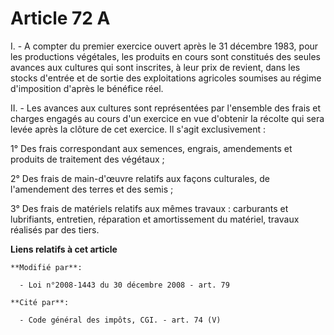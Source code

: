 # Article 72 A

I. - A compter du premier exercice ouvert après le 31 décembre 1983, pour les productions végétales, les produits en cours
sont constitués des seules avances aux cultures qui sont inscrites, à leur prix de revient, dans les stocks d'entrée et de
sortie des exploitations agricoles soumises au régime d'imposition d'après le bénéfice réel. 

II. - Les avances aux cultures sont représentées par l'ensemble des frais et charges engagés au cours d'un exercice en vue
d'obtenir la récolte qui sera levée après la clôture de cet exercice. Il s'agit exclusivement : 

1° Des frais correspondant aux semences, engrais, amendements et produits de traitement des végétaux ; 

2° Des frais de main-d'œuvre relatifs aux façons culturales, de l'amendement des terres et des semis ; 

3° Des frais de matériels relatifs aux mêmes travaux : carburants et lubrifiants, entretien, réparation et amortissement du
matériel, travaux réalisés par des tiers.

**Liens relatifs à cet article**

	**Modifié par**:

	  - Loi n°2008-1443 du 30 décembre 2008 - art. 79

	**Cité par**:

	  - Code général des impôts, CGI. - art. 74 (V)
